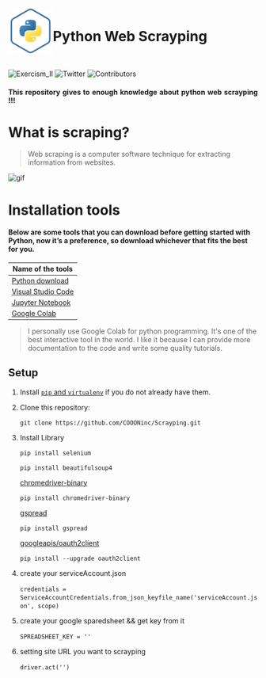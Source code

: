 <br>

<img align="left" width="90" height="90" src="https://github.com/exercism/website-icons/blob/main/tracks/python.svg">
<p vertical-align="middle"><h1>Python Web Scrayping</h1></p>

<br>

![Exercism_II](https://img.shields.io/badge/Exercism--Built-9101FF?logo=python&logoColor=FFDF58&labelColor=3D7AAB&label=Python-Powered)
![Twitter](https://img.shields.io/twitter/follow/cooon0201?label=Follow&style=social)
![Contributors](https://img.shields.io/github/contributors/COOONinc/Scrayping)

<h4 align = "justify"> This repository gives to enough knowledge about python web scrayping !!! </h4>

# What is scraping?
> Web scraping is a computer software technique for extracting information from websites.


![gif](https://user-images.githubusercontent.com/63713624/142664151-3e8cb392-5996-4814-97d9-47c8507291ff.gif)


# Installation tools


#### Below are some tools that you can download before getting started with Python, now it’s a preference, so download whichever that fits the best for you.

| Name of the tools | 
| ------------- |
|[Python download](https://www.python.org/downloads/)|
|[Visual Studio Code](https://code.visualstudio.com/download)|
|[Jupyter Notebook](https://jupyter.org/install)|
|[Google Colab](https://colab.research.google.com/notebooks/welcome.ipynb)|

> I personally use Google Colab for python programming. It's one of the best interactive tool in the world. I like it because I can provide more documentation to the code and write some quality tutorials.</p>

## Setup

1. Install [`pip` and `virtualenv`](https://cloud.google.com/python/docs/setup) if you do not already have them.

2. Clone this repository:

    ```
    git clone https://github.com/COOONinc/Scrayping.git
    ```
3. Install Library
    ```
    pip install selenium
    ```
    ```
    pip install beautifulsoup4
    ```
    [chromedriver-binary](https://pypi.org/project/chromedriver-binary/)
    ```
    pip install chromedriver-binary
    ```
    [gspread](https://docs.gspread.org/en/latest/)
    ```
    pip install gspread
    ```
    [googleapis/oauth2client](https://github.com/googleapis/oauth2client)
    ```
    pip install --upgrade oauth2client
    ```
4. create your serviceAccount.json

   `credentials = ServiceAccountCredentials.from_json_keyfile_name('serviceAccount.json', scope)`
5. create your google sparedsheet && get key from it

   `SPREADSHEET_KEY = ''`
6. setting site URL you want to scrayping 
  
   `driver.act('')`
